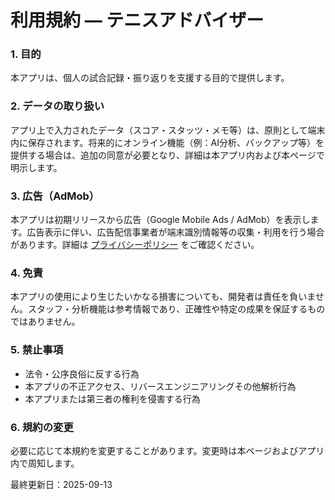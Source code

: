 <link rel="stylesheet" href="assets/style.css">

<div class="container">
<h1>利用規約 — テニスアドバイザー</h1>

<div class="callout">
<h3>1. 目的</h3>
<p>本アプリは、個人の試合記録・振り返りを支援する目的で提供します。</p>

<h3>2. データの取り扱い</h3>
<p>アプリ上で入力されたデータ（スコア・スタッツ・メモ等）は、原則として端末内に保存されます。将来的にオンライン機能（例：AI分析、バックアップ等）を提供する場合は、追加の同意が必要となり、詳細は本アプリ内および本ページで明示します。</p>

<h3>3. 広告（AdMob）</h3>
<p>本アプリは初期リリースから広告（Google Mobile Ads / AdMob）を表示します。広告表示に伴い、広告配信事業者が端末識別情報等の収集・利用を行う場合があります。詳細は
  <a href="privacy.md">プライバシーポリシー</a> をご確認ください。</p>

<h3>4. 免責</h3>
<p>本アプリの使用により生じたいかなる損害についても、開発者は責任を負いません。スタッフ・分析機能は参考情報であり、正確性や特定の成果を保証するものではありません。</p>

<h3>5. 禁止事項</h3>
<ul>
  <li>法令・公序良俗に反する行為</li>
  <li>本アプリの不正アクセス、リバースエンジニアリングその他解析行為</li>
  <li>本アプリまたは第三者の権利を侵害する行為</li>
</ul>

<h3>6. 規約の変更</h3>
<p>必要に応じて本規約を変更することがあります。変更時は本ページおよびアプリ内で周知します。</p>
</div>

<div class="footer">最終更新日：2025-09-13</div>
</div>